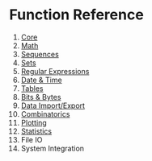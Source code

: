 # Function Reference

1. [Core](fref/core.md)
2. [Math](fref/math.md)
3. [Sequences](fref/seq.md)
4. [Sets](fref/set.md)
5. [Regular Expressions](fref/rx.md)
6. [Date & Time](fref/dt.md)
7. [Tables](fref/tab.md)
8. [Bits & Bytes](fref/bits.md)
9. [Data Import/Export](fref/data.md)
10. [Combinatorics](fref/comb.md)
11. [Plotting](fref/plot.md)
12. [Statistics](fref/stat.md)
13. File IO
14. System Integration